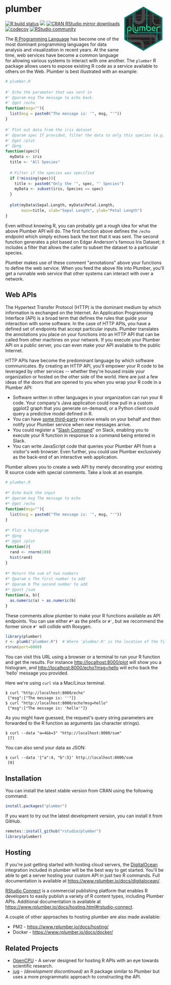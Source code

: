 # plumber <a href='https://rstudio.github.io/plumber'><img src='man/figures/logo.svg' align="right" height="138.5" style="margin:10px;" /></a>

<!-- badges: start -->
[![R build status](https://github.com/rstudio/plumber/workflows/R-CMD-check/badge.svg)](https://github.com/rstudio/plumber/actions)
[![](https://www.r-pkg.org/badges/version/plumber)](https://www.r-pkg.org/pkg/plumber)
[![CRAN RStudio mirror downloads](https://cranlogs.r-pkg.org/badges/plumber?color=brightgreen)](https://www.r-pkg.org/pkg/plumber)
[![codecov](https://codecov.io/gh/trestletech/plumber/branch/master/graph/badge.svg)](https://codecov.io/gh/trestletech/plumber)
[![RStudio community](https://img.shields.io/badge/community-plumber-blue?style=social&logo=rstudio&logoColor=75AADB)](https://community.rstudio.com/tags/plumber)
<!-- badges: end -->

<!-- <img align="right" src="https://www.rplumber.io/components/images/plumber-broken.png" /> -->

The [R Programming Language](http://www.R-project.org/) has become one of the most dominant programming languages for data analysis and visualization in recent years. At the same time, web services have become a common language for allowing various systems to interact with one another. The `plumber` R package allows users to expose existing R code as a service available to others on the Web. Plumber is best illustrated with an example:

```r
# plumber.R

#' Echo the parameter that was sent in
#' @param msg The message to echo back.
#' @get /echo
function(msg=""){
  list(msg = paste0("The message is: '", msg, "'"))
}

#' Plot out data from the iris dataset
#' @param spec If provided, filter the data to only this species (e.g. 'setosa')
#' @get /plot
#' @png
function(spec){
  myData <- iris
  title <- "All Species"

  # Filter if the species was specified
  if (!missing(spec)){
    title <- paste0("Only the '", spec, "' Species")
    myData <- subset(iris, Species == spec)
  }

  plot(myData$Sepal.Length, myData$Petal.Length,
       main=title, xlab="Sepal Length", ylab="Petal Length")
}
```

Even without knowing R, you can probably get a rough idea for what the above Plumber API will do. The first function above defines the `/echo` endpoint which simply echoes back the text that it was sent. The second function generates a plot based on Edgar Anderson's famous Iris Dataset; it includes a filter that allows the caller to subset the dataset to a particular species.

Plumber makes use of these comment "annotations" above your functions to define the web service. When you feed the above file into Plumber, you'll get a runnable web service that other systems can interact with over a network.

## Web APIs

The Hypertext Transfer Protocol (HTTP) is the dominant medium by which information is exchanged on the Internet. An Application Programming Interface (API) is a broad term that defines the rules that guide your interaction with some software. In the case of HTTP APIs, you have a defined set of endpoints that accept particular inputs. Plumber translates the annotations you place on your functions into an HTTP API that can be called from other machines on your network. If you execute your Plumber API on a public server, you can even make your API available to the public Internet.

HTTP APIs have become the predominant language by which software communicates. By creating an HTTP API, you'll empower your R code to be leveraged by other services -- whether they're housed inside your organization or hosted on the other side of the world. Here are just a few ideas of the doors that are opened to you when you wrap your R code in a Plumber API:

 - Software written in other languages in your organization can run your R code. Your company's Java application could now pull in a custom ggplot2 graph that you generate on-demand, or a Python client could query a predictive model defined in R.
 - You can have [some third-party](https://www.mailgun.com/) receive emails on your behalf and then notify your Plumber service when new messages arrive.
 - You could register a "[Slash Command](https://api.slack.com/slash-commands)" on Slack, enabling you to execute your R function in response to a command being entered in Slack.
 - You can write JavaScript code that queries your Plumber API from a visitor's web browser. Even further, you could use Plumber exclusively as the back-end of an interactive web application.


Plumber allows you to create a web API by merely decorating your existing R
source code with special comments. Take a look at an example.

```r
# plumber.R

#* Echo back the input
#* @param msg The message to echo
#* @get /echo
function(msg=""){
  list(msg = paste0("The message is: '", msg, "'"))
}

#* Plot a histogram
#* @png
#* @get /plot
function(){
  rand <- rnorm(100)
  hist(rand)
}

#* Return the sum of two numbers
#* @param a The first number to add
#* @param b The second number to add
#* @post /sum
function(a, b){
  as.numeric(a) + as.numeric(b)
}
```

These comments allow plumber to make your R functions available as API
endpoints. You can use either `#*` as the prefix or `#'`, but we recommend the
former since `#'` will collide with Roxygen.

```r
library(plumber)
r <- plumb("plumber.R")  # Where 'plumber.R' is the location of the file shown above
r$run(port=8000)
```

You can visit this URL using a browser or a terminal to run your R function and
get the results. For instance
[http://localhost:8000/plot](http://localhost:8000/plot) will show you a
histogram, and
[http://localhost:8000/echo?msg=hello](http://localhost:8000/echo?msg=hello)
will echo back the 'hello' message you provided.

Here we're using `curl` via a Mac/Linux terminal.

```
$ curl "http://localhost:8000/echo"
 {"msg":["The message is: ''"]}
$ curl "http://localhost:8000/echo?msg=hello"
 {"msg":["The message is: 'hello'"]}
```

As you might have guessed, the request's query string parameters are forwarded
to the R function as arguments (as character strings).

```
$ curl --data "a=4&b=3" "http://localhost:8000/sum"
 [7]
```

You can also send your data as JSON:

```
$ curl --data '{"a":4, "b":5}' http://localhost:8000/sum
 [9]
```

## Installation

You can install the latest stable version from CRAN using the following command:

```r
install.packages("plumber")
```

If you want to try out the latest development version, you can install it from GitHub.

```r
remotes::install_github("rstudio/plumber")
library(plumber)
```

## Hosting

If you're just getting started with hosting cloud servers, the
[DigitalOcean](https://www.digitalocean.com) integration included in plumber
will be the best way to get started. You'll be able to get a server hosting your
custom API in just two R commands. Full documentation is available at
https://www.rplumber.io/docs/digitalocean/.

[RStudio Connect](https://www.rstudio.com/products/connect/) is a commercial
publishing platform that enables R developers to easily publish a variety of R
content types, including Plumber APIs. Additional documentation is available at
https://www.rplumber.io/docs/hosting.html#rstudio-connect.

A couple of other approaches to hosting plumber are also made available:

 - PM2 - https://www.rplumber.io/docs/hosting/
 - Docker - https://www.rplumber.io/docs/docker/

## Related Projects

- [OpenCPU](https://www.opencpu.org/) - A server designed for hosting R APIs
  with an eye towards scientific research.
- [jug](http://bart6114.github.io/jug/index.html) - *(development discontinued)*
  an R package similar to Plumber but uses a more programmatic approach to
  constructing the API.

<!-- ## Provenance -->
<!--  -->
<!-- plumber was originally released as the `rapier` package and has since been -->
<!-- renamed (7/13/2015). -->
